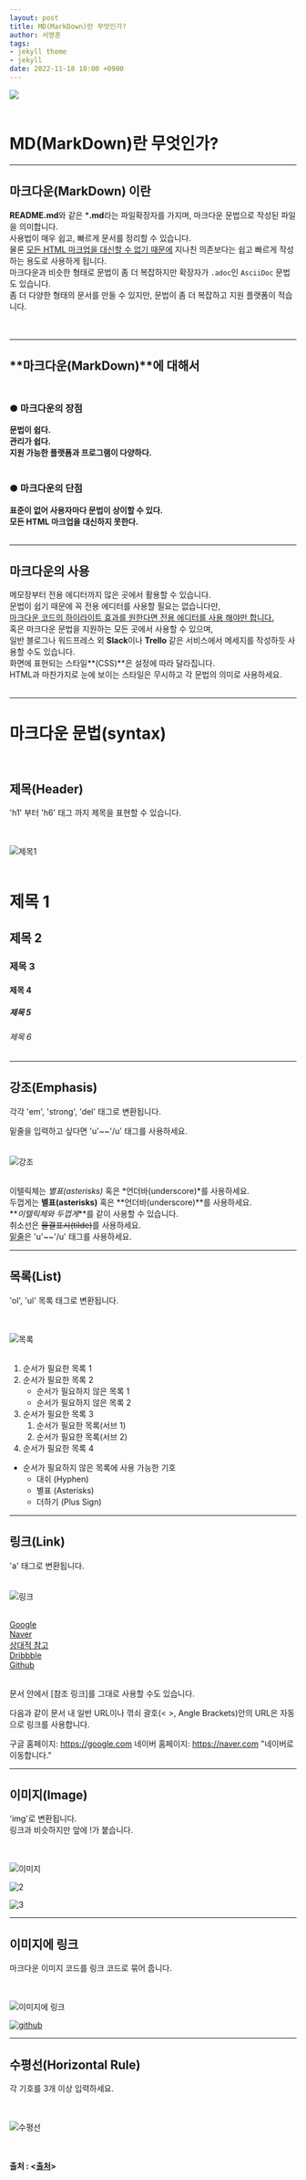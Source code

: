 ```yaml
---
layout: post
title: MD(MarkDown)란 무엇인가?
author: 서영훈
tags:
- jekyll theme
- jekyll
date: 2022-11-18 10:00 +0900
---
```



<img src = "https://upload.wikimedia.org/wikipedia/commons/thumb/4/48/Markdown-mark.svg/300px-Markdown-mark.svg.png"><br><br>


# MD(MarkDown)란 무엇인가?<br>

---
## **마크다운(MarkDown)** 이란<Br>

**README.md**와 같은 ***.md**라는 파일확장자를 가지며, 마크다운 문법으로 작성된 파일을 의미합니다.<Br>
사용법이 매우 쉽고, 빠르게 문서를 정리할 수 있습니다.<br>
물론 <u>모든 HTML 마크업을 대신할 수 없기 때문에</u> 지나친 의존보다는 쉽고 빠르게 작성하는 용도로 사용하게 됩니다.<br>
마크다운과 비슷한 형태로 문법이 좀 더 복잡하지만 확장자가 `.adoc`인 `AsciiDoc` 문법도 있습니다.<br>
좀 더 다양한 형태의 문서를 만들 수 있지만, 문법이 좀 더 복잡하고 지원 플랫폼이 적습니다.<br><br><br>

---
## **마크다운(MarkDown)**에 대해서<br><br>

### **● 마크다운의 장점**<br>


**문법이 쉽다.**<br>
**관리가 쉽다.**<br>
**지원 가능한 플랫폼과 프로그램이 다양하다.**<br><br>

### **● 마크다운의 단점**<br>

**표준이 없어 사용자마다 문법이 상이할 수 있다.**<Br>
**모든 HTML 마크업을 대신하지 못한다.**<br><br>

---
## 마크다운의 사용<Br>

메모장부터 전용 에디터까지 많은 곳에서 활용할 수 있습니다.<br>
문법이 쉽기 때문에 꼭 전용 에디터를 사용할 필요는 없습니다만,<br>
<u>마크다운 코드의 하이라이트 효과를 원한다면 전용 에디터를 사용 해야만 합니다.</u><Br>
혹은 마크다운 문법을 지원하는 모든 곳에서 사용할 수 있으며,<br>
일반 블로그나 워드프레스 외 **Slack**이나 **Trello** 같은 서비스에서 메세지를 작성하듯 사용할 수도 있습니다.<br>
화면에 표현되는 스타일**(CSS)**은 설정에 따라 달라집니다.<br>
HTML과 마찬가지로 눈에 보이는 스타일은 무시하고 각 문법의 의미로 사용하세요.<br><br>

---
# 마크다운 문법(syntax)<br><br>

## 제목(Header)<br>

'h1' 부터 'h6' 태그 까지 제목을 표현할 수 있습니다.<br><br><br>

![제목1][title]<br><br>

# 제목 1
## 제목 2
### 제목 3
#### 제목 4
##### 제목 5
###### 제목 6

---
## 강조(Emphasis)<br>

각각 'em', 'strong', 'del' 태그로 변환됩니다.

밑줄을 입력하고 싶다면 'u'~~'/u' 태그를 사용하세요.<br><br><br>
![강조][Emphasis]<br><br>

이텔릭체는 *별표(asterisks)* 혹은 *언더바(underscore)*를 사용하세요.<br>
두껍게는 **별표(asterisks)** 혹은 **언더바(underscore)**를 사용하세요.<br>
**_이텔릭체와 두껍게_**를 같이 사용할 수 있습니다.<br>
취소선은 ~~물결표시(tilde)~~를 사용하세요.<br>
<U>밑줄</u>은 'u'~~'/u' 태그를 사용하세요.<br>

---
## 목록(List)<br>

'ol', 'ul' 목록 태그로 변환됩니다.<br><br><br>

![목록][List]<br><Br>

1. 순서가 필요한 목록 1
1. 순서가 필요한 목록 2
    - 순서가 필요하지 않은 목록 1
    - 순서가 필요하지 않은 목록 2
1. 순서가 필요한 목록 3
    1. 순서가 필요한 목록(서브 1)
    1. 순서가 필요한 목록(서브 2)
1. 순서가 필요한 목록 4

- 순서가 필요하지 않은 목록에 사용 가능한 기호
    - 대쉬 (Hyphen)
    * 별표 (Asterisks)
    + 더하기 (Plus Sign)

---
## 링크(Link)<br>

'a' 태그로 변환됩니다.<br><br><br>
![링크][Link]<br><Br>

[Google][google]<br>
[Naver][naver]<br>
[상대적 참고][상대적 참고]<br>
[Dribbble][dribbble link]<br>
[Github][1]<br><br>

문서 안에서 [참조 링크]를 그대로 사용할 수도 있습니다.

다음과 같이 문서 내 일반 URL이나 꺾쇠 괄호(< >, Angle Brackets)안의 URL은 자동으로 링크를 사용합니다.

구글 홈페이지: <https://google.com>
네이버 홈페이지: <https://naver.com> "네이버로 이동합니다."

---

## 이미지(Image)<br>

'img'로 변환됩니다.<br>
링크과 비슷하지만 앞에 !가 붙습니다.<br><br><br>

![이미지][이미지]<br>

![2][사진1]

![3][사진2]

---
## 이미지에 링크<br>

마크다운 이미지 코드를 링크 코드로 묶어 줍니다.<br><br><br>

![이미지에 링크][이미지에 링크]

[![github][github]](https://darktemi.github.io)

---
## 수평선(Horizontal Rule)<br>

각 기호를 3개 이상 입력하세요.<br><br><br>

![수평선][수평선]<br><br><Br>

**출처 : <[출처]>**


[title]: https://user-images.githubusercontent.com/115456181/202827126-091a46ef-18f4-4676-8438-7985db27523c.jpg

[Emphasis]: https://user-images.githubusercontent.com/115456181/202827107-15d4b82c-c05c-42d6-a311-f034871c8b31.jpg
[List]: https://user-images.githubusercontent.com/115456181/202827110-99229150-55ab-40bb-a7c9-88c3b7f9c457.jpg
[Link]: https://user-images.githubusercontent.com/115456181/202827109-957ddd90-cb5b-4300-aa97-1ec4365ed550.jpg
[google]: https://google.com
[naver]: https://naver.com
[상대적 참고]: ../users/login
[Dribbble link]: https://dribbble.com
[1]: https://github.com
[이미지]: https://user-images.githubusercontent.com/115456181/202827119-5ee6b3c5-d77f-477f-9847-a77d3194ec42.jpg
[사진1]: https://user-images.githubusercontent.com/115456181/202846393-f6dee840-da9a-4167-8edc-4dbffe607a2c.jpg
[사진2]: https://user-images.githubusercontent.com/115456181/202846395-b74e32d1-90d5-40e3-b591-df1abde07a00.jpg
[이미지에 링크]: https://user-images.githubusercontent.com/115456181/202827121-43313be1-d9b4-4cc9-88a3-7d66ed4cacdf.jpg
[수평선]: https://user-images.githubusercontent.com/115456181/202827113-8dd34a3f-4def-47cd-8323-c7c9d38c84d1.jpg
[github]: https://upload.wikimedia.org/wikipedia/commons/thumb/9/95/Font_Awesome_5_brands_github.svg/116px-Font_Awesome_5_brands_github.svg.png
[출처]: https://heropy.blog/2017/09/30/markdown




